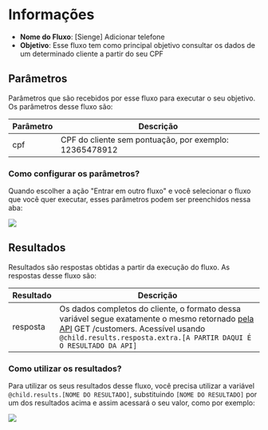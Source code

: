 # Informações

- **Nome do Fluxo**: [Sienge] Adicionar telefone
- **Objetivo**: Esse fluxo tem como principal objetivo consultar os dados de um determinado cliente a partir do seu CPF

## Parâmetros

Parâmetros que são recebidos por esse fluxo para executar o seu objetivo. Os parâmetros desse fluxo são:

| Parâmetro               | Descrição                                              |
|-------------------------|--------------------------------------------------------|
| cpf                     | CPF do cliente sem pontuação, por exemplo: 12365478912 |

### Como configurar os parâmetros?

Quando escolher a ação "Entrar em outro fluxo" e você selecionar o fluxo que você quer executar, esses parâmetros podem ser preenchidos nessa aba:

<img src="https://github.com/weni-ai/hands-on/blob/main/assets/img/parametros.png?raw=true" data-canonical-src="https://github.com/weni-ai/hands-on/blob/main/assets/img/parametros.png?raw=true"/>

## Resultados

Resultados são respostas obtidas a partir da execução do fluxo. As respostas desse fluxo são:

| Resultado               | Descrição                   |
|-------------------------|-----------------------------|
| resposta                | Os dados completos do cliente, o formato dessa variável segue exatamente o mesmo retornado [pela API](https://api.sienge.com.br/docs/#/customers-v1) GET /customers. Acessível usando `@child.results.resposta.extra.[A PARTIR DAQUI É O RESULTADO DA API]`|

### Como utilizar os resultados?

Para utilizar os seus resultados desse fluxo, você precisa utilizar a variável `@child.results.[NOME DO RESULTADO]`, substituindo `[NOME DO RESULTADO]` por um dos resultados acima e assim acessará o seu valor, como por exemplo:

<img src="https://github.com/weni-ai/hands-on/blob/main/assets/img/resultados.png?raw=true" data-canonical-src="https://github.com/weni-ai/hands-on/blob/main/assets/img/resultados.png?raw=true"/>
